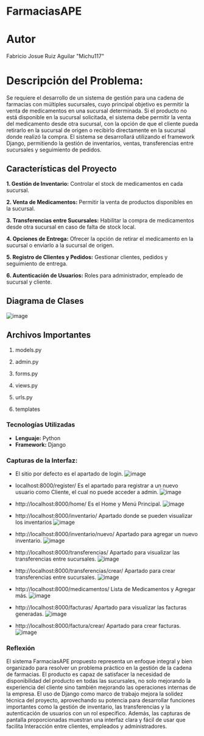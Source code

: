 # FarmaciasAPE
# Autor

Fabricio Josue Ruiz Aguilar "Michu117"

# Descripción del Problema:
Se requiere el desarrollo de un sistema de gestión para una cadena de farmacias con múltiples sucursales, cuyo principal objetivo es permitir la venta de medicamentos en una sucursal determinada. Si el producto no está disponible en la sucursal solicitada, el sistema debe permitir la venta del medicamento desde otra sucursal, con la opción de que el cliente pueda retirarlo en la sucursal de origen o recibirlo directamente en la sucursal donde realizó la compra.
El sistema se desarrollará utilizando el framework Django, permitiendo la gestión de inventarios, ventas, transferencias entre sucursales y seguimiento de pedidos.

## Características del Proyecto
**1. Gestión de Inventario:** Controlar el stock de medicamentos en cada sucursal.

**2. Venta de Medicamentos:** Permitir la venta de productos disponibles en la sucursal.

**3. Transferencias entre Sucursales:** Habilitar la compra de medicamentos desde otra sucursal en caso de falta de stock local.

**4. Opciones de Entrega:** Ofrecer la opción de retirar el medicamento en la sucursal o enviarlo a la sucursal de origen.

**5. Registro de Clientes y Pedidos:** Gestionar clientes, pedidos y seguimiento de entrega.

**6. Autenticación de Usuarios:** Roles para administrador, empleado de sucursal y cliente.

## Diagrama de Clases
![image](https://github.com/user-attachments/assets/8b06ddfc-c182-46d4-9e4d-20d3fd9876d2)

## Archivos Importantes
1. models.py

2. admin.py

3. forms.py

4. views.py

5. urls.py

6. templates

### Tecnologías Utilizadas

- **Lenguaje:** Python
- **Framework:** Django

### Capturas de la Interfaz:
- El sitio por defecto es el apartado de login.
![image](https://github.com/user-attachments/assets/5ab9edda-2d8e-4984-8632-d6cf7f9385e1)

- localhost:8000/register/
Es el apartado para registrar a un nuevo usuario como Cliente, el cual no puede acceder a admin.
![image](https://github.com/user-attachments/assets/ea1f0016-ad12-4c67-8248-2e4552543700)

- http://localhost:8000/home/
Es el Home y Menú Principal.
![image](https://github.com/user-attachments/assets/706034d4-3e5b-4910-831b-3f61148b25f1)

- http://localhost:8000/inventario/
Apartado donde se pueden visualizar los inventarios
![image](https://github.com/user-attachments/assets/e9424e76-33af-4387-a265-63ce8eb81e63)

- http://localhost:8000/inventario/nuevo/
Apartado para agregar un nuevo inventario.
![image](https://github.com/user-attachments/assets/12138ce8-348b-441f-8309-075fd3b670ed)

- http://localhost:8000/transferencias/
Apartado para visualizar las transferencias entre sucursales.
![image](https://github.com/user-attachments/assets/32aa6938-7dd7-45f4-bc01-536d7a3750f5)

- http://localhost:8000/transferencias/crear/
Apartado para crear transferencias entre sucursales.
![image](https://github.com/user-attachments/assets/f0abf8b7-428c-4b34-bf64-421058aa97c1)

- http://localhost:8000/medicamentos/
Lista de Medicamentos y Agregar más.
![image](https://github.com/user-attachments/assets/bd3396ad-878c-47e6-9f39-d3f39259d94b)

- http://localhost:8000/facturas/
Apartado para visualizar las facturas generadas.
![image](https://github.com/user-attachments/assets/bd460835-c2fb-4b7d-b354-3f2837ed2d6d)

- http://localhost:8000/factura/crear/
Apartado para crear facturas.
![image](https://github.com/user-attachments/assets/37f1d0be-c5ec-4407-b403-d9988d40ef07)

### Reflexión

El sistema FarmaciasAPE propuesto representa un enfoque integral y bien organizado para resolver un problema práctico en la gestión de la cadena de farmacias. El producto es capaz de satisfacer la necesidad de disponibilidad del producto en todas las sucursales, no solo mejorando la experiencia del cliente sino también mejorando las operaciones internas de la empresa. El uso de Django como marco de trabajo mejora la solidez técnica del proyecto, aprovechando su potencia para desarrollar funciones importantes como la gestión de inventario, las transferencias y la autenticación de usuarios con un rol específico. Además, las capturas de pantalla proporcionadas muestran una interfaz clara y fácil de usar que facilita Interacción entre clientes, empleados y administradores.


